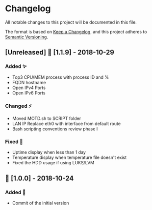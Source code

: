 # Changelog
All notable changes to this project will be documented in this file.

The format is based on [Keep a Changelog](https://keepachangelog.com/en/1.0.0/),
and this project adheres to [Semantic Versioning](https://semver.org/spec/v2.0.0.html).

## [Unreleased] :bookmark: [1.1.9] - 2018-10-29
### Added :sparkles:
- Top3 CPU/MEM process with process ID and %
- FQDN hostname
- Open IPv4 Ports
- Open IPv6 Ports

### Changed :zap:
- Moved MOTD.sh to SCRIPT folder
- LAN IP Replace eth0 with interface from default route 
- Bash scripting conventions review phase I

### Fixed :hammer:
- Uptime display when less than 1 day
- Temperature display when temperature file doesn't exist
- Fixed the HDD usage if using LUKS/LVM

## :bookmark: [1.0.0] - 2018-10-24
### Added :tada:
- Commit of the initial version
